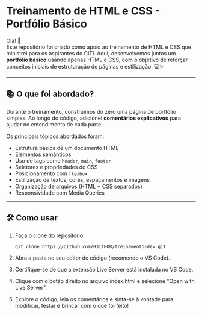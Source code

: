 # Treinamento de HTML e CSS - Portfólio Básico

Olá! 👋  
Este repositório foi criado como apoio ao treinamento de HTML e CSS que ministrei para os aspirantes do CITi. Aqui, desenvolvemos juntos um **portfólio básico** usando apenas HTML e CSS, com o objetivo de reforçar conceitos iniciais de estruturação de páginas e estilização. 💻✨

---

## 📚 O que foi abordado?

Durante o treinamento, construímos do zero uma página de portfólio simples. Ao longo do código, adicionei **comentários explicativos** para ajudar no entendimento de cada parte.

Os principais tópicos abordados foram:

- Estrutura básica de um documento HTML
- Elementos semânticos
- Uso de tags como `header`, `main`, `footer`
- Seletores e propriedades do CSS
- Posicionamento com `flexbox`
- Estilização de textos, cores, espaçamentos e imagens
- Organização de arquivos (HTML + CSS separados)
- Responsividade com Media Queries

---

## 🛠️ Como usar

1. Faça o clone do repositório:
   ```bash
   git clone https://github.com/H3ITHOR/treinamento-dev.git
1. Abra a pasta no seu editor de código (recomendo o VS Code).

1. Certifique-se de que a extensão Live Server está instalada no VS Code.

1. Clique com o botão direito no arquivo index.html e selecione "Open with Live Server".

1. Explore o código, leia os comentários e sinta-se à vontade para modificar, testar e brincar com o que foi feito!
